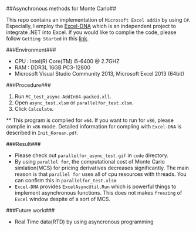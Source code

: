 ##Asynchronous methods for Monte Carlo##

This repo contains an implementation of `Microsoft Excel addin` by using `C#`. Especially, I employ the [Excel-DNA](https://exceldna.codeplex.com/) which is an independent project to integrate .NET into Excel. If you would like to complie the code, please follow `Getting Started` in this [link](https://exceldna.codeplex.com/).

###Environment###
- CPU : Intel(R) Core(TM) i5-6400 @ 2.7GHZ 
- RAM : DDR3L 16GB PC3-12800
- Microsoft Visual Studio Community 2013, Microsoft Excel 2013 (64bit)

###Procedure###
1. Run `MC_test_async-AddIn64-packed.xll`.
2. Open `async_test.xlsm` or `parallelfor_test.xlsm`.
3. Click `Calculate`.

** This program is complied for `x64`. If you want to run for `x86`, please complie in `x86` mode. Detailed information for compling with `Excel-DNA` is described in `Init_Korean.pdf`.

###Result###
- Please check out `parallelfor_async_test.gif` in `code` directory.
- By using `parallel for`, the computational cost of Monte Carlo simlation(MCS) for pricing derivatives decreases significantly. The main reason is that `parallel for` uses all of cpu resources with threads. You can confirm this in `parallelfor_test.xlsm`
- `Excel-DNA` provides `ExcelAsyncUtil.Run` which is powerful things to implement asynchronous functions. This does not makes `freezing` of `Excel` window despite of a sort of MCS.

###Future work###
- Real Time data(RTD) by using asyncronous programming